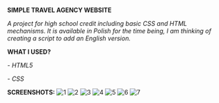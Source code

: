 **SIMPLE TRAVEL AGENCY WEBSITE**

*A project for high school credit including basic CSS and HTML mechanisms. It is available in Polish for the time being, I am thinking of creating a script to add an English version.*

**WHAT I USED?**

*- HTML5*

*- CSS*

**SCREENSHOTS:**
![1](https://github.com/Macek2/touritaliano/assets/139150464/44d9b6c7-cdaf-449b-b8f5-66369b58cfb4)
![2](https://github.com/Macek2/touritaliano/assets/139150464/65006eee-6ec0-4544-a057-bea17bd5de30)
![3](https://github.com/Macek2/touritaliano/assets/139150464/4991f51d-a5ff-476e-a03e-4e9679e2ece7)
![4](https://github.com/Macek2/touritaliano/assets/139150464/e474849d-7dd5-4fc1-a300-b4cbca1f8051)
![5](https://github.com/Macek2/touritaliano/assets/139150464/40c4f8fc-27f8-442a-8fa5-04388356bbbd)
![6](https://github.com/Macek2/touritaliano/assets/139150464/cc6b793b-51b6-4d40-b830-43046e0ac1f4)
![7](https://github.com/Macek2/touritaliano/assets/139150464/9c58a2af-8e29-4350-b9cd-cbdf3b0bdf6c)
